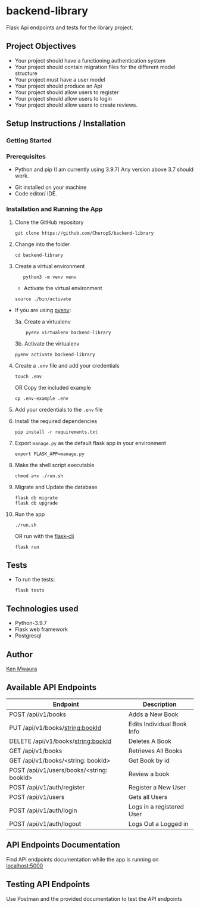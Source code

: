 # backend-library
Flask Api endpoints and tests for the library project.

## Project Objectives
* Your project should have a functioning authentication system
* Your project should contain migration files for the different model structure
* Your project must have a user model
* Your project should produce an Api
* Your project should allow users to register
* Your project should allow users to login 
* Your project should allow users to create reviews.


## Setup Instructions / Installation

### Getting Started

### Prerequisites

- Python and pip (I am currently using 3.9.7) Any version above 3.7 should work.
* Git installed on your machine
* Code editor/ IDE.

### Installation and Running the App

1. Clone the GitHub repository

    ```shell
    git clone https://github.com/CheropS/backend-library
    ```

2. Change into the folder

    ```shell
   cd backend-library
    ```

3. Create a virtual environment

   ```shell
      python3 -m venv venv 
   ```

    * Activate the virtual environment

   ```shell
   source ./bin/activate
   ```

* If you are using [pyenv](https://github.com/pyenv/pyenv):

  3a. Create a virtualenv

   ```
       pyenv virtualenv backend-library
   ```

  3b. Activate the virtualenv

   ```
   pyenv activate backend-library
   ```

4. Create a `.env` file and add your credentials

   ```
   touch .env 
   ```

   OR Copy the included example

    ```
    cp .env-example .env 
    ```

5. Add your credentials to the `.env` file


6. Install the required dependencies

   ```shell
   pip install -r requirements.txt
   ```

7. Export `manage.py` as the default flask app in your environment
    ```shell
    export FLASK_APP=manage.py 
    ```
8. Make the shell script executable

    ```shell
   chmod a+x ./run.sh
    ```
9. Migrate and Update the database
    ```shell
   flask db migrate
   flask db upgrade
    ```
11. Run the app

     ```shell
    ./run.sh
     ```

    OR
    run with the [flask-cli](https://flask.palletsprojects.com/en/2.0.x/cli/)

     ```shell
    flask run
     ```

## Tests

* To run the tests:

    ```shell
  flask tests
    ```

## Technologies used

* Python-3.9.7
* Flask web framework
* Postgresql

## Author

[Ken Mwaura](https://github.com/KenMwaura1)

## Available API Endpoints

| Endpoint | Description |
| --- | --- |
| POST /api/v1/books | Adds a New Book
| PUT /api/v1/books/<string:bookId> | Edits Individual Book Info
| DELETE /api/v1/books/<string:bookId> | Deletes A Book
| GET /api/v1/books | Retrieves All Books
| GET /api/v1/books/<string: bookId> | Get Book by id
| POST /api/v1/users/books/<string: bookId> | Review a book
| POST /api/v1/auth/register | Register a New User
| POST /api/v1/users | Gets all Users
| POST /api/v1/auth/login | Logs in a registered User
| POST /api/v1/auth/logout | Logs Out a Logged in

## API Endpoints Documentation
Find API endpoints documentation while the app is running on [localhost:5000](http://localhost:5000/)

## Testing API Endpoints

Use Postman and the provided documentation to test the API endpoints